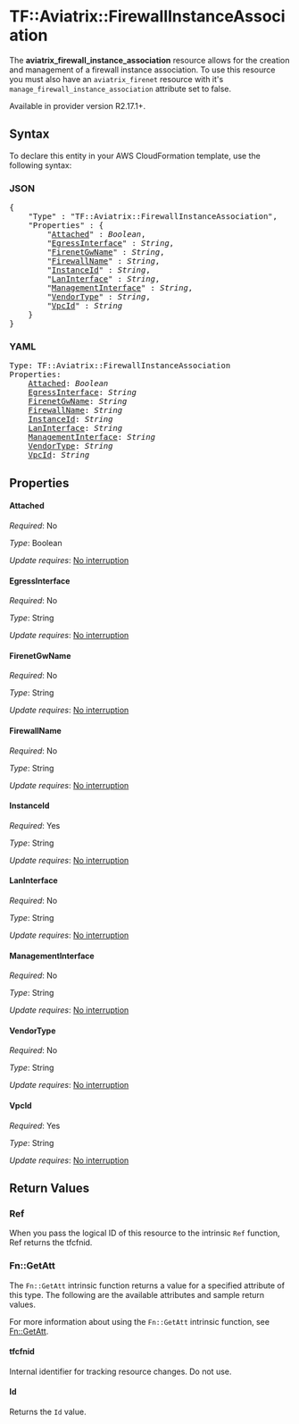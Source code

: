 # TF::Aviatrix::FirewallInstanceAssociation

The **aviatrix_firewall_instance_association** resource allows for the creation and management of a firewall instance association. To use this resource you must also have an `aviatrix_firenet` resource with it's `manage_firewall_instance_association` attribute set to false.

Available in provider version R2.17.1+.

## Syntax

To declare this entity in your AWS CloudFormation template, use the following syntax:

### JSON

<pre>
{
    "Type" : "TF::Aviatrix::FirewallInstanceAssociation",
    "Properties" : {
        "<a href="#attached" title="Attached">Attached</a>" : <i>Boolean</i>,
        "<a href="#egressinterface" title="EgressInterface">EgressInterface</a>" : <i>String</i>,
        "<a href="#firenetgwname" title="FirenetGwName">FirenetGwName</a>" : <i>String</i>,
        "<a href="#firewallname" title="FirewallName">FirewallName</a>" : <i>String</i>,
        "<a href="#instanceid" title="InstanceId">InstanceId</a>" : <i>String</i>,
        "<a href="#laninterface" title="LanInterface">LanInterface</a>" : <i>String</i>,
        "<a href="#managementinterface" title="ManagementInterface">ManagementInterface</a>" : <i>String</i>,
        "<a href="#vendortype" title="VendorType">VendorType</a>" : <i>String</i>,
        "<a href="#vpcid" title="VpcId">VpcId</a>" : <i>String</i>
    }
}
</pre>

### YAML

<pre>
Type: TF::Aviatrix::FirewallInstanceAssociation
Properties:
    <a href="#attached" title="Attached">Attached</a>: <i>Boolean</i>
    <a href="#egressinterface" title="EgressInterface">EgressInterface</a>: <i>String</i>
    <a href="#firenetgwname" title="FirenetGwName">FirenetGwName</a>: <i>String</i>
    <a href="#firewallname" title="FirewallName">FirewallName</a>: <i>String</i>
    <a href="#instanceid" title="InstanceId">InstanceId</a>: <i>String</i>
    <a href="#laninterface" title="LanInterface">LanInterface</a>: <i>String</i>
    <a href="#managementinterface" title="ManagementInterface">ManagementInterface</a>: <i>String</i>
    <a href="#vendortype" title="VendorType">VendorType</a>: <i>String</i>
    <a href="#vpcid" title="VpcId">VpcId</a>: <i>String</i>
</pre>

## Properties

#### Attached

_Required_: No

_Type_: Boolean

_Update requires_: [No interruption](https://docs.aws.amazon.com/AWSCloudFormation/latest/UserGuide/using-cfn-updating-stacks-update-behaviors.html#update-no-interrupt)

#### EgressInterface

_Required_: No

_Type_: String

_Update requires_: [No interruption](https://docs.aws.amazon.com/AWSCloudFormation/latest/UserGuide/using-cfn-updating-stacks-update-behaviors.html#update-no-interrupt)

#### FirenetGwName

_Required_: No

_Type_: String

_Update requires_: [No interruption](https://docs.aws.amazon.com/AWSCloudFormation/latest/UserGuide/using-cfn-updating-stacks-update-behaviors.html#update-no-interrupt)

#### FirewallName

_Required_: No

_Type_: String

_Update requires_: [No interruption](https://docs.aws.amazon.com/AWSCloudFormation/latest/UserGuide/using-cfn-updating-stacks-update-behaviors.html#update-no-interrupt)

#### InstanceId

_Required_: Yes

_Type_: String

_Update requires_: [No interruption](https://docs.aws.amazon.com/AWSCloudFormation/latest/UserGuide/using-cfn-updating-stacks-update-behaviors.html#update-no-interrupt)

#### LanInterface

_Required_: No

_Type_: String

_Update requires_: [No interruption](https://docs.aws.amazon.com/AWSCloudFormation/latest/UserGuide/using-cfn-updating-stacks-update-behaviors.html#update-no-interrupt)

#### ManagementInterface

_Required_: No

_Type_: String

_Update requires_: [No interruption](https://docs.aws.amazon.com/AWSCloudFormation/latest/UserGuide/using-cfn-updating-stacks-update-behaviors.html#update-no-interrupt)

#### VendorType

_Required_: No

_Type_: String

_Update requires_: [No interruption](https://docs.aws.amazon.com/AWSCloudFormation/latest/UserGuide/using-cfn-updating-stacks-update-behaviors.html#update-no-interrupt)

#### VpcId

_Required_: Yes

_Type_: String

_Update requires_: [No interruption](https://docs.aws.amazon.com/AWSCloudFormation/latest/UserGuide/using-cfn-updating-stacks-update-behaviors.html#update-no-interrupt)

## Return Values

### Ref

When you pass the logical ID of this resource to the intrinsic `Ref` function, Ref returns the tfcfnid.

### Fn::GetAtt

The `Fn::GetAtt` intrinsic function returns a value for a specified attribute of this type. The following are the available attributes and sample return values.

For more information about using the `Fn::GetAtt` intrinsic function, see [Fn::GetAtt](https://docs.aws.amazon.com/AWSCloudFormation/latest/UserGuide/intrinsic-function-reference-getatt.html).

#### tfcfnid

Internal identifier for tracking resource changes. Do not use.

#### Id

Returns the <code>Id</code> value.

